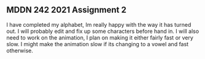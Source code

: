 ## MDDN 242 2021 Assignment 2

I have completed my alphabet, Im really happy with the way it has turned out. I will probably edit and fix up some characters before hand in. I will also need to work on the animation, I plan on making it either fairly fast or very slow. I might make the animation slow if its changing to a vowel and fast otherwise.
